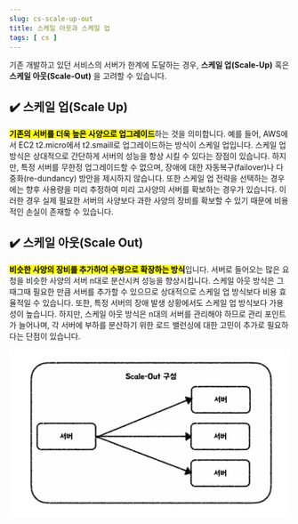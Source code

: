 ```yaml
---
slug: cs-scale-up-out
title: 스케일 아웃과 스케일 업
tags: [ cs ]
---
```


기존 개발하고 있던 서비스의 서버가 한계에 도달하는 경우, **스케일 업(Scale-Up)** 혹은 **스케일 아웃(Scale-Out)** 을 고려할 수 있습니다.

## ✔️ 스케일 업(Scale Up)
<mark>**기존의 서버를 더욱 높은 사양으로 업그레이드**</mark>하는 것을 의미합니다. 예를 들어, AWS에서 EC2 t2.micro에서 t2.smaill로 업그레이드하는 방식이 스케일 업입니다. 스케일 업 방식은 상대적으로 간단하게 서버의 성능을 항상 시킬 수 있다는 장점이 있습니다. 하지만, 특정 서버를 무한정 업그레이드할 수 없으며, 장애에 대한 자동복구(failover)나 다중화(re-dundancy) 방안을 제시하지 않습니다. 또한 스케일 업 전략을 선택하는 경우에는 향후 사용량을 미리 추정하여 미리 고사양의 서버를 확보하는 경우가 있습니다. 이러한 경우 실제 필요한 서버의 사양보다 과한 사양의 장비를 확보할 수 있기 때문에 비용적인 손실이 존재할 수 있습니다.

## ✔️ 스케일 아웃(Scale Out)
<mark>**비슷한 사양의 장비를 추가하여 수평으로 확장하는 방식**</mark>입니다. 서버로 들어오는 많은 요청을 비슷한 사양의 서버 n대로 분산시켜 성능을 향상시킵니다. 스케일 아웃 방식은 그때그때 필요한 만큼 서버를 추가할 수 있으므로 상대적으로 스케일 업 방식보다 비용 효율적일 수 있습니다. 또한, 특정 서버의 장애 발생 상황에서도 스케일 업 방식보다 가용성이 높습니다. 하지만, 스케일 아웃 방식은 n대의 서버를 관리해야 하므로 관리 포인트가 늘어나며, 각 서버에 부하를 분산하기 위한 로드 밸런싱에 대한 고민이 추가로 필요하다는 단점이 있습니다.

![Scale Out](img/scale-out.png)